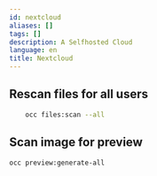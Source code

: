 ```yaml
---
id: nextcloud
aliases: []
tags: []
description: A Selfhosted Cloud
language: en
title: Nextcloud
---
```


## Rescan files for all users

```sh
    occ files:scan --all
```

## Scan image for preview

```sh
occ preview:generate-all
```
